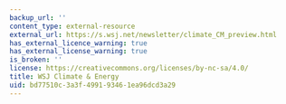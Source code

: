 ```yaml
---
backup_url: ''
content_type: external-resource
external_url: https://s.wsj.net/newsletter/climate_CM_preview.html
has_external_licence_warning: true
has_external_license_warning: true
is_broken: ''
license: https://creativecommons.org/licenses/by-nc-sa/4.0/
title: WSJ Climate & Energy
uid: bd77510c-3a3f-4991-9346-1ea96dcd3a29
---
```

